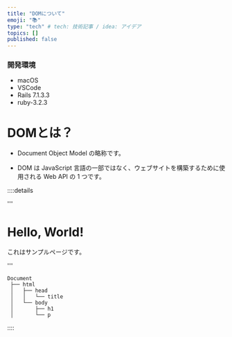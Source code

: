 ```yaml
---
title: "DOMについて"
emoji: "📚"
type: "tech" # tech: 技術記事 / idea: アイデア
topics: []
published: false
---
```

### 開発環境
- macOS
- VSCode
- Rails 7.1.3.3
- ruby-3.2.3


# DOMとは？
- Document Object Model の略称です。

- DOM は JavaScript 言語の一部ではなく、ウェブサイトを構築するために使用される Web API の 1 つです。

::::details 

'''
<!DOCTYPE html>
<html>
<head>
    <title>サンプルページ</title>
</head>
<body>
    <h1>Hello, World!</h1>
    <p>これはサンプルページです。</p>
</body>
</html>

'''

```
Document
 ├── html
 │   ├── head
 │   │   └── title
 │   └── body
 │       ├── h1
 │       └── p

```

::::